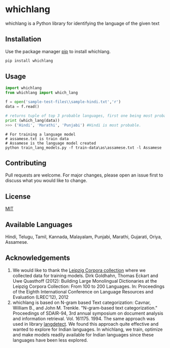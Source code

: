 # whichlang

whichlang is a Python library for identifying the language of the given text

## Installation

Use the package manager [pip](https://pip.pypa.io/en/stable/) to install whichlang.

```bash
pip install whichlang
```

## Usage

```python
import whichlang
from whichlang import which_lang

f = open('sample-test-files\\sample-hindi.txt','r')
data = f.read()

# returns tuple of top 3 probable languages, first one being most probable language
print (which_lang(data))
>>> ('Hindi', 'Marathi', 'Punjabi') #Hindi is most probable. 
```

```
# For training a language model
# assamese.txt is train data
# Assamese is the language model created
python train_lang_models.py -f train-data\as\assamese.txt -l Assamese
```
## Contributing
Pull requests are welcome. For major changes, please open an issue first to discuss what you would like to change.

## License
[MIT](https://choosealicense.com/licenses/mit/)

## Available Languages
Hindi, Telugu, Tamil, Kannada, Malayalam, Punjabi, Marathi, Gujarati, Oriya, Assamese.

## Acknowledgements
1. We would like to thank the [Leipzig Corpora collection](https://corpora.uni-leipzig.de/en) where we collected data for training models. 
    Dirk Goldhahn, Thomas Eckart and Uwe Quasthoff (2012): Building Large Monolingual Dictionaries at the Leipzig Corpora Collection: From 100 to 200 Languages. In: Proceedings of the Eighth International Conference on Language Resources and Evaluation (LREC'12), 2012
2. whichlang is based on N-gram based Text categorization: Cavnar, William B., and John M. Trenkle. "N-gram-based text categorization." Proceedings of   SDAIR-94, 3rd annual symposium on document analysis and information retrieval. Vol. 161175. 1994.
 The same approach was used in library [langdetect]((https://github.com/fedelopez77/langdetect)). We found this approach quite effective and wanted to explore for Indian languages. In whichlang, we train, optimize and make  models readily available for Indian languages since these languages have been less explored.






